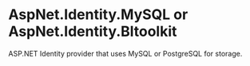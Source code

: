 AspNet.Identity.MySQL or AspNet.Identity.Bltoolkit
====================================

ASP.NET Identity provider that uses MySQL or PostgreSQL for storage. 
